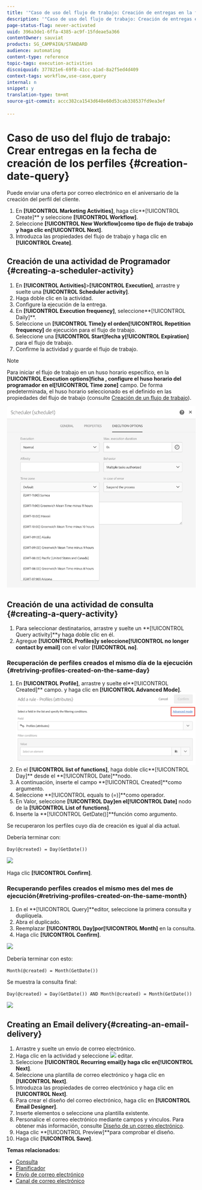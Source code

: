 ```yaml
---
title: '"Caso de uso del flujo de trabajo: Creación de entregas en la fecha de creación del perfil"'
description: '"Caso de uso del flujo de trabajo: Creación de entregas en la fecha de creación del perfil"'
page-status-flag: never-activated
uuid: 396a3de1-6ffa-4385-ac9f-15fdeae5a366
contentOwner: sauviat
products: SG_CAMPAIGN/STANDARD
audience: automating
content-type: reference
topic-tags: execution-activities
discoiquuid: 377821e6-69f8-41cc-a1ad-8a2f5ed4d409
context-tags: workflow,use-case,query
internal: n
snippet: y
translation-type: tm+mt
source-git-commit: accc382ca1543d648e60d53cab338537fd9ea3ef

---
```



# Caso de uso del flujo de trabajo: Crear entregas en la fecha de creación de los perfiles {#creation-date-query}

Puede enviar una oferta por correo electrónico en el aniversario de la creación del perfil del cliente.

1. En **[!UICONTROL Marketing Activities]**, haga clic**[!UICONTROL Create]** y seleccione **[!UICONTROL Workflow]**.
1. Seleccione **[!UICONTROL New Workflow]**como tipo de flujo de trabajo y haga clic en**[!UICONTROL Next]**.
1. Introduzca las propiedades del flujo de trabajo y haga clic en **[!UICONTROL Create]**.

## Creación de una actividad de Programador {#creating-a-scheduler-activity}

1. En **[!UICONTROL Activities]**>**[!UICONTROL Execution]**, arrastre y suelte una **[!UICONTROL Scheduler activity]**.
1. Haga doble clic en la actividad.
1. Configure la ejecución de la entrega.
1. En **[!UICONTROL Execution frequency]**, seleccione**[!UICONTROL Daily]**.
1. Seleccione un **[!UICONTROL Time]**y el orden**[!UICONTROL Repetition frequency]** de ejecución para el flujo de trabajo.
1. Seleccione una **[!UICONTROL Start]**fecha y**[!UICONTROL Expiration]** para el flujo de trabajo.
1. Confirme la actividad y guarde el flujo de trabajo.

>[!NOTE]
>
>Para iniciar el flujo de trabajo en un huso horario específico, en la **[!UICONTROL Execution options]**ficha , configure el huso horario del programador en el**[!UICONTROL Time zone]** campo. De forma predeterminada, el huso horario seleccionado es el definido en las propiedades del flujo de trabajo (consulte [Creación de un flujo de trabajo](../../automating/using/building-a-workflow.md)).

![](assets/time_zone.png)

## Creación de una actividad de consulta {#creating-a-query-activity}

1. Para seleccionar destinatarios, arrastre y suelte un **[!UICONTROL Query activity]**y haga doble clic en él.
1. Agregue **[!UICONTROL Profiles]**y seleccione**[!UICONTROL no longer contact by email]** con el valor **[!UICONTROL no]**.

### Recuperación de perfiles creados el mismo día de la ejecución {#retriving-profiles-created-on-the-same-day}

1. En **[!UICONTROL Profile]**, arrastre y suelte el**[!UICONTROL Created]** campo. y haga clic en **[!UICONTROL Advanced Mode]**.   ![](assets/advanced_mode.png)
1. En el **[!UICONTROL list of functions]**, haga doble clic**[!UICONTROL Day]** desde el **[!UICONTROL Date]**nodo.
1. A continuación, inserte el campo **[!UICONTROL Created]**como argumento.
1. Seleccione **[!UICONTROL equals to (=)]**como operador.
1. En Valor, seleccione **[!UICONTROL Day]**en el**[!UICONTROL Date]** nodo de la **[!UICONTROL List of functions]**.
1. Inserte la **[!UICONTROL GetDate()]**función como argumento.

Se recuperaron los perfiles cuyo día de creación es igual al día actual.

Debería terminar con:

```Day(@created) = Day(GetDate())```

![](assets/day_creation_query.png)

Haga clic **[!UICONTROL Confirm]**.

### Recuperando perfiles creados el mismo mes del mes de ejecución{#retriving-profiles-created-on-the-same-month}

1. En el **[!UICONTROL Query]**editor, seleccione la primera consulta y duplíquela.
1. Abra el duplicado.
1. Reemplazar **[!UICONTROL Day]**por**[!UICONTROL Month]** en la consulta.
1. Haga clic **[!UICONTROL Confirm]**.

![](assets/month_rule.png)

Debería terminar con esto:

``` Month(@created) = Month(GetDate()) ```

Se muestra la consulta final:

```Day(@created) = Day(GetDate()) AND Month(@created) = Month(GetDate())```

![](assets/expression_editor_1.png)

## Creating an Email delivery{#creating-an-email-delivery}

1. Arrastre y suelte un envío de correo electrónico.
1. Haga clic en la actividad y seleccione ![](assets/edit_darkgrey-24px.png) editar.
1. Seleccione **[!UICONTROL Recurring email]**y haga clic en**[!UICONTROL Next]**.
1. Seleccione una plantilla de correo electrónico y haga clic en **[!UICONTROL Next]**.
1. Introduzca las propiedades de correo electrónico y haga clic en **[!UICONTROL Next]**.
1. Para crear el diseño del correo electrónico, haga clic en **[!UICONTROL Email Designer]**.
1. Inserte elementos o seleccione una plantilla existente.
1. Personalice el correo electrónico mediante campos y vínculos.
Para obtener más información, consulte [Diseño de un correo electrónico](../../designing/using/designing-from-scratch.md#designing-an-email-content-from-scratch).
1. Haga clic **[!UICONTROL Preview]**para comprobar el diseño.
1. Haga clic **[!UICONTROL Save]**.

**Temas relacionados:**

* [Consulta](../../automating/using/query.md)
* [Planificador](../../automating/using/scheduler.md)
* [Envío de correo electrónico](../../automating/using/email-delivery.md)
* [Canal de correo electrónico](../../channels/using/creating-an-email.md)

